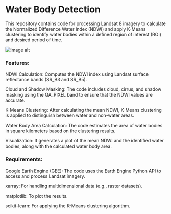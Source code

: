 # Water Body Detection

This repository contains code for processing Landsat 8 imagery to calculate the Normalized Difference Water Index (NDWI) and apply K-Means clustering to identify water bodies within a defined region of interest (ROI) and desired period of time.








![image alt](https://github.com/SaeidDaliriSusefi/Water-Body/blob/483c6aaef4a41999612a054585491e7348f92ffc/Images/Examples.jpg)



### Features:
NDWI Calculation: Computes the NDWI index using Landsat surface reflectance bands (SR_B3 and SR_B5).

Cloud and Shadow Masking: The code includes cloud, cirrus, and shadow masking using the QA_PIXEL band to ensure that the NDWI values are accurate.

K-Means Clustering: After calculating the mean NDWI, K-Means clustering is applied to distinguish between water and non-water areas.

Water Body Area Calculation: The code estimates the area of water bodies in square kilometers based on the clustering results.

Visualization: It generates a plot of the mean NDWI and the identified water bodies, along with the calculated water body area.



### Requirements:
Google Earth Engine (GEE): The code uses the Earth Engine Python API to access and process Landsat imagery.

xarray: For handling multidimensional data (e.g., raster datasets).

matplotlib: To plot the results.

scikit-learn: For applying the K-Means clustering algorithm.
